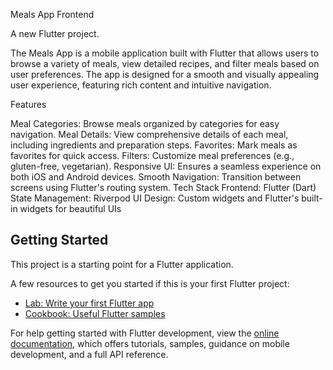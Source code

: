 Meals App Frontend

A new Flutter project.

The Meals App is a mobile application built with Flutter that allows users to browse a variety of meals, view detailed recipes, and filter meals based on user preferences. The app is designed for a smooth and visually appealing user experience, featuring rich content and intuitive navigation.

Features

Meal Categories: Browse meals organized by categories for easy navigation.
Meal Details: View comprehensive details of each meal, including ingredients and preparation steps.
Favorites: Mark meals as favorites for quick access.
Filters: Customize meal preferences (e.g., gluten-free, vegetarian).
Responsive UI: Ensures a seamless experience on both iOS and Android devices.
Smooth Navigation: Transition between screens using Flutter's routing system.
Tech Stack
Frontend: Flutter (Dart)
State Management: Riverpod 
UI Design: Custom widgets and Flutter's built-in widgets for beautiful UIs


## Getting Started

This project is a starting point for a Flutter application.

A few resources to get you started if this is your first Flutter project:

- [Lab: Write your first Flutter app](https://docs.flutter.dev/get-started/codelab)
- [Cookbook: Useful Flutter samples](https://docs.flutter.dev/cookbook)

For help getting started with Flutter development, view the
[online documentation](https://docs.flutter.dev/), which offers tutorials,
samples, guidance on mobile development, and a full API reference.
